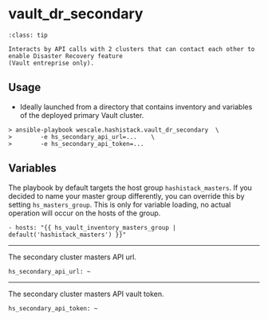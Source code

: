 # vault_dr_secondary
        
```{admonition} Goal
:class: tip

Interacts by API calls with 2 clusters that can contact each other to enable Disaster Recovery feature 
(Vault entreprise only).
```

## Usage

* Ideally launched from a directory that contains inventory and variables of the deployed primary Vault cluster.

```{code-block}
> ansible-playbook wescale.hashistack.vault_dr_secondary  \
>        -e hs_secondary_api_url=...    \
>        -e hs_secondary_api_token=...
```

## Variables

The playbook by default targets the host group `hashistack_masters`. If you
decided to name your master group differently, you can override this by setting
`hs_masters_group`. This is only for variable loading, no actual operation will occur
on the hosts of the group.
```{code-block}
- hosts: "{{ hs_vault_inventory_masters_group | default('hashistack_masters') }}"
```
----

The secondary cluster masters API url.
```{code-block}
hs_secondary_api_url: ~
```
----

The secondary cluster masters API vault token.
```{code-block}
hs_secondary_api_token: ~
```
